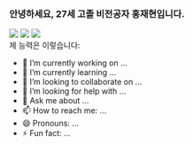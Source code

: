 ### 안녕하세요, 27세 고졸 비전공자 홍재현입니다.
<div>
<img src="https://img.shields.io/badge/-Java-1E8CBE?style=flat&logo=Java"/>
<img src="https://img.shields.io/badge/-Spring-6DB33F?style=flat&logo=Spring"/>
<img src="https://img.shields.io/badge/-Javascript-FF7800?style=flat&logo=Javascript"/>
</div>
제 능력은 이렇습니다:

- 🔭 I’m currently working on ...
- 🌱 I’m currently learning ...
- 👯 I’m looking to collaborate on ...
- 🤔 I’m looking for help with ...
- 💬 Ask me about ...
- 📫 How to reach me: ...
- 😄 Pronouns: ...
- ⚡ Fun fact: ...
